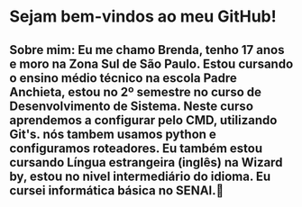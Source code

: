 <h1>Sejam bem-vindos ao meu GitHub!</h1>

<h2>Sobre mim:
Eu me chamo Brenda, tenho 17 anos e moro na Zona Sul de São Paulo. Estou cursando o ensino médio técnico na escola Padre Anchieta, estou no 2º semestre no curso de Desenvolvimento de Sistema. Neste curso aprendemos a configurar pelo CMD, utilizando Git's. nós tambem usamos python e configuramos roteadores.
Eu também estou cursando Língua estrangeira (inglês) na Wizard by, estou no nivel intermediário do idioma. Eu cursei informática básica no SENAI.🙂</h2>